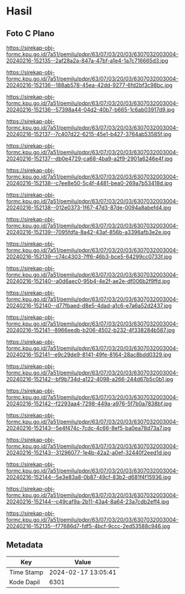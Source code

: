 # Hasil

## Foto C Plano

https://sirekap-obj-formc.kpu.go.id/7a51/pemilu/pdpr/63/07/03/20/03/6307032003004-20240216-152135--2af28a2a-847a-47bf-a1e4-1a7c716665d3.jpg

https://sirekap-obj-formc.kpu.go.id/7a51/pemilu/pdpr/63/07/03/20/03/6307032003004-20240216-152136--188ab578-45ea-42dd-9277-6fd2bf3c98bc.jpg

https://sirekap-obj-formc.kpu.go.id/7a51/pemilu/pdpr/63/07/03/20/03/6307032003004-20240216-152136--57398a44-04d2-40b7-b665-1c6ab03917d9.jpg

https://sirekap-obj-formc.kpu.go.id/7a51/pemilu/pdpr/63/07/03/20/03/6307032003004-20240216-152137--7c407d22-6215-45e1-b427-3764ab53585f.jpg

https://sirekap-obj-formc.kpu.go.id/7a51/pemilu/pdpr/63/07/03/20/03/6307032003004-20240216-152137--db0e4729-ca68-4ba9-a2f9-2901a6246e4f.jpg

https://sirekap-obj-formc.kpu.go.id/7a51/pemilu/pdpr/63/07/03/20/03/6307032003004-20240216-152138--c7ee8e50-5c4f-4481-bea0-269a7b53418d.jpg

https://sirekap-obj-formc.kpu.go.id/7a51/pemilu/pdpr/63/07/03/20/03/6307032003004-20240216-152138--012e0373-1f67-47d3-87de-0094a8abefd4.jpg

https://sirekap-obj-formc.kpu.go.id/7a51/pemilu/pdpr/63/07/03/20/03/6307032003004-20240216-152139--7095fdfa-8a42-43af-856b-a3396afb3e2e.jpg

https://sirekap-obj-formc.kpu.go.id/7a51/pemilu/pdpr/63/07/03/20/03/6307032003004-20240216-152139--c74c4303-7ff6-46b3-bce5-64299cc0733f.jpg

https://sirekap-obj-formc.kpu.go.id/7a51/pemilu/pdpr/63/07/03/20/03/6307032003004-20240216-152140--a0d6aec0-95b4-4e2f-ae2e-df006b2f9ffd.jpg

https://sirekap-obj-formc.kpu.go.id/7a51/pemilu/pdpr/63/07/03/20/03/6307032003004-20240216-152140--d77fbaed-d8e5-4dad-a1c6-e7a6a52d2437.jpg

https://sirekap-obj-formc.kpu.go.id/7a51/pemilu/pdpr/63/07/03/20/03/6307032003004-20240216-152141--8966eedb-b206-4502-b232-4f338284b587.jpg

https://sirekap-obj-formc.kpu.go.id/7a51/pemilu/pdpr/63/07/03/20/03/6307032003004-20240216-152141--e9c29de9-8141-49fe-8164-28ac8bdd0329.jpg

https://sirekap-obj-formc.kpu.go.id/7a51/pemilu/pdpr/63/07/03/20/03/6307032003004-20240216-152142--bf9b734d-a122-4098-a266-244d67b5c0b1.jpg

https://sirekap-obj-formc.kpu.go.id/7a51/pemilu/pdpr/63/07/03/20/03/6307032003004-20240216-152142--f2293aa4-7298-449a-a976-5f7b0a7838bf.jpg

https://sirekap-obj-formc.kpu.go.id/7a51/pemilu/pdpr/63/07/03/20/03/6307032003004-20240216-152143--5e4f474c-7cdc-4c66-8ef5-ba0ea78d73a7.jpg

https://sirekap-obj-formc.kpu.go.id/7a51/pemilu/pdpr/63/07/03/20/03/6307032003004-20240216-152143--31296077-1e4b-42a2-a0ef-32440f2eed1d.jpg

https://sirekap-obj-formc.kpu.go.id/7a51/pemilu/pdpr/63/07/03/20/03/6307032003004-20240216-152144--5e3e83a8-0b87-49cf-83b2-d681f4f15936.jpg

https://sirekap-obj-formc.kpu.go.id/7a51/pemilu/pdpr/63/07/03/20/03/6307032003004-20240216-152144--c49caf9a-2b11-43a4-8a64-23a7cdb2eff4.jpg

https://sirekap-obj-formc.kpu.go.id/7a51/pemilu/pdpr/63/07/03/20/03/6307032003004-20240216-152135--f77686d7-fdf5-4bcf-9ccc-2ed53588c946.jpg


## Metadata

| Key        | Value               |
| ---------- | ------------------- |
| Time Stamp | 2024-02-17 13:05:41 |
| Kode Dapil | 6301                |



